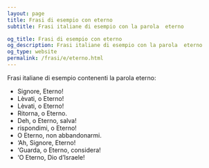 ```yaml
---
layout: page
title: Frasi di esempio con eterno 
subtitle: Frasi italiane di esempio con la parola  eterno

og_title: Frasi di esempio con eterno 
og_description: Frasi italiane di esempio con la parola  eterno
og_type: website
permalink: /frasi/e/eterno.html
---
```


Frasi italiane di esempio contenenti la parola eterno:


- Signore, Eterno!
- Lèvati, o Eterno!
- Lèvati, o Eterno!
- Ritorna, o Eterno.
- Deh, o Eterno, salva!
- rispondimi, o Eterno!
- O Eterno, non abbandonarmi.
- ‘Ah, Signore, Eterno!
- ‘Guarda, o Eterno, considera!
- ‘O Eterno, Dio d’Israele!
